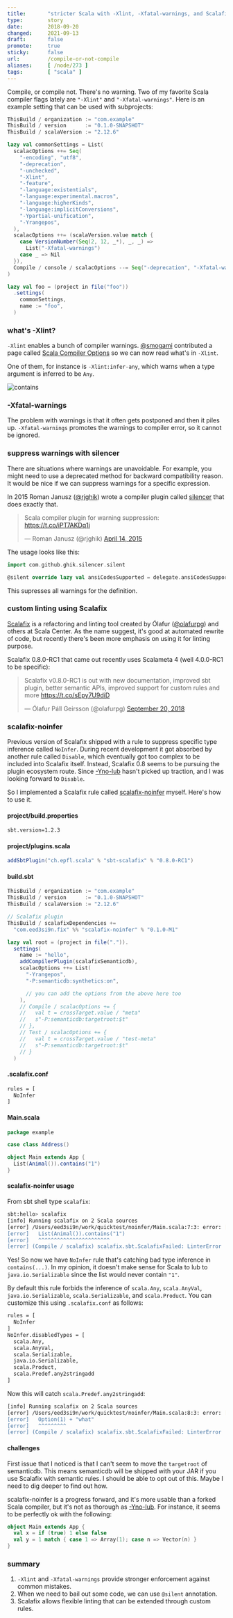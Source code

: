 ```yaml
---
title:       "stricter Scala with -Xlint, -Xfatal-warnings, and Scalafix"
type:        story
date:        2018-09-20
changed:     2021-09-13
draft:       false
promote:     true
sticky:      false
url:         /compile-or-not-compile
aliases:     [ /node/273 ]
tags:        [ "scala" ]
---
```


  [1]: http://eed3si9n.com/stricter-scala-with-ynolub

Compile, or compile not. There's no warning. Two of my favorite Scala compiler flags lately are `"-Xlint"` and `"-Xfatal-warnings"`.
Here is an example setting that can be used with subprojects:

```scala
ThisBuild / organization := "com.example"
ThisBuild / version      := "0.1.0-SNAPSHOT"
ThisBuild / scalaVersion := "2.12.6"

lazy val commonSettings = List(
  scalacOptions ++= Seq(
    "-encoding", "utf8",
    "-deprecation",
    "-unchecked",
    "-Xlint",
    "-feature",
    "-language:existentials",
    "-language:experimental.macros",
    "-language:higherKinds",
    "-language:implicitConversions",
    "-Ypartial-unification",
    "-Yrangepos",
  ),
  scalacOptions ++= (scalaVersion.value match {
    case VersionNumber(Seq(2, 12, _*), _, _) =>
      List("-Xfatal-warnings")
    case _ => Nil
  }),
  Compile / console / scalacOptions --= Seq("-deprecation", "-Xfatal-warnings", "-Xlint")
)

lazy val foo = (project in file("foo"))
  .settings(
    commonSettings,
    name := "foo",  
  )
```

### what's -Xlint?

`-Xlint` enables a bunch of compiler warnings. [@smogami](https://twitter.com/smogami) contributed a page called [Scala Compiler Options](https://docs.scala-lang.org/overviews/compiler-options/index.html#Warning_Settings) so we can now read what's in `-Xlint`.

One of them, for instance is `-Xlint:infer-any`, which warns when a type argument is inferred to be `Any`.

![contains](/images/compile-contains1.png)

### -Xfatal-warnings

The problem with warnings is that it often gets postponed and then it piles up. `-Xfatal-warnings` promotes the warnings to compiler error, so it cannot be ignored.

### suppress warnings with silencer

There are situations where warnings are unavoidable. For example, you might need to use a deprecated method for backward compatibility reason. It would be nice if we can suppress warnings for a specific expression.

In 2015 Roman Janusz ([@rjghik](https://twitter.com/rjghik)) wrote a compiler plugin called [silencer](https://github.com/ghik/silencer) that does exactly that.

<blockquote class="twitter-tweet" data-lang="en"><p lang="en" dir="ltr">Scala compiler plugin for warning suppression: <a href="https://t.co/iPT7AKDq1i">https://t.co/iPT7AKDq1i</a></p>&mdash; Roman Janusz (@rjghik) <a href="https://twitter.com/rjghik/status/588097382878949376?ref_src=twsrc%5Etfw">April 14, 2015</a></blockquote>

The usage looks like this:

```scala
import com.github.ghik.silencer.silent

@silent override lazy val ansiCodesSupported = delegate.ansiCodesSupported
```

This supresses all warnings for the definition.

### custom linting using Scalafix

[Scalafix](https://scalacenter.github.io/scalafix/) is a refactoring and linting tool created by Ólafur ([@olafurpg](https://twitter.com/olafurpg)) and others at Scala Center. As the name suggest, it's good at automated rewrite of code, but recently there's been more emphasis on using it for linting purpose.

Scalafix 0.8.0-RC1 that came out recently uses Scalameta 4 (well 4.0.0-RC1 to be specific):

<blockquote class="twitter-tweet" data-lang="en"><p lang="en" dir="ltr">Scalafix v0.8.0-RC1 is out with new documentation, improved sbt plugin, better semantic APIs, improved support for custom rules and more <a href="https://t.co/sEpy7U9diD">https://t.co/sEpy7U9diD</a></p>&mdash; Ólafur Páll Geirsson (@olafurpg) <a href="https://twitter.com/olafurpg/status/1042759375541161984?ref_src=twsrc%5Etfw">September 20, 2018</a>
</blockquote>

### scalafix-noinfer

Previous version of Scalafix shipped with a rule to suppress specific type inference called `NoInfer`. During recent development it got absorbed by another rule called `Disable`, which eventually got too complex to be included into Scalafix itself. Instead, Scalafix 0.8 seems to be pursuing the plugin ecosystem route.
Since [-Yno-lub][1] hasn't picked up traction, and I was looking forward to `Disable`.

So I implemented a Scalafix rule called [scalafix-noinfer](https://github.com/eed3si9n/scalafix-noinfer) myself. Here's how to use it.

#### project/build.properties

```bash
sbt.version=1.2.3
```

#### project/plugins.scala

```scala
addSbtPlugin("ch.epfl.scala" % "sbt-scalafix" % "0.8.0-RC1")
```

#### build.sbt

```scala
ThisBuild / organization := "com.example"
ThisBuild / version      := "0.1.0-SNAPSHOT"
ThisBuild / scalaVersion := "2.12.6"

// Scalafix plugin
ThisBuild / scalafixDependencies +=
  "com.eed3si9n.fix" %% "scalafix-noinfer" % "0.1.0-M1"

lazy val root = (project in file(".")).
  settings(
    name := "hello",
    addCompilerPlugin(scalafixSemanticdb),
    scalacOptions ++= List(
      "-Yrangepos",
      "-P:semanticdb:synthetics:on",

      // you can add the options from the above here too
    ),
    // Compile / scalacOptions += {
    //   val t = crossTarget.value / "meta"
    //   s"-P:semanticdb:targetroot:$t"
    // },
    // Test / scalacOptions += {
    //   val t = crossTarget.value / "test-meta"
    //   s"-P:semanticdb:targetroot:$t"
    // }
  )
```

#### .scalafix.conf

```bash
rules = [
  NoInfer
]
```

#### Main.scala

```scala
package example

case class Address()

object Main extends App {
  List(Animal()).contains("1")
}
```

#### scalafix-noinfer usage

From sbt shell type `scalafix`:

```bash
sbt:hello> scalafix
[info] Running scalafix on 2 Scala sources
[error] /Users/eed3si9n/work/quicktest/noinfer/Main.scala:7:3: error: [NoInfer.Serializable] Serializable was inferred, butit's forbidden by NoInfer
[error]   List(Animal()).contains("1")
[error]   ^^^^^^^^^^^^^^^^^^^^^^^
[error] (Compile / scalafix) scalafix.sbt.ScalafixFailed: LinterError
```

Yes! So now we have `NoInfer` rule that's catching bad type inference in `contains(...)`. In my opinion, it doesn't make sense for Scala to lub to `java.io.Serializable` since the list would never contain `"1"`.

By default this rule forbids the inference of `scala.Any`, `scala.AnyVal`, `java.io.Serializable`, `scala.Serializable`, and `scala.Product`. You can customize this using `.scalafix.conf` as follows:

```bash
rules = [
  NoInfer
]
NoInfer.disabledTypes = [
  scala.Any,
  scala.AnyVal,
  scala.Serializable,
  java.io.Serializable,
  scala.Product,
  scala.Predef.any2stringadd
]
```

Now this will catch `scala.Predef.any2stringadd`:

```bash
[info] Running scalafix on 2 Scala sources
[error] /Users/eed3si9n/work/quicktest/noinfer/Main.scala:8:3: error: [NoInfer.any2stringadd] any2stringadd was inferred, but it's forbidden by NoInfer
[error]   Option(1) + "what"
[error]   ^^^^^^^^^
[error] (Compile / scalafix) scalafix.sbt.ScalafixFailed: LinterError
```

#### challenges

First issue that I noticed is that I can't seem to move the `targetroot` of semanticdb. This means semanticdb will be shipped with your JAR if you use Scalafix with semantic rules. I should be able to opt out of this. Maybe I need to dig deeper to find out how.

scalafix-noinfer is a progress forward, and it's more usable than a forked Scala compiler, but it's not as thorough as [-Yno-lub][1].
For instance, it seems to be perfectly ok with the following:

```scala
object Main extends App {
  val x = if (true) 1 else false
  val y = 1 match { case 1 => Array(1); case n => Vector(n) }
}
```

### summary

1. `-Xlint` and `-Xfatal-warnings` provide stronger enforcement against common mistakes.
2. When we need to bail out some code, we can use `@silent` annotation.
3. Scalafix allows flexible linting that can be extended through custom rules.
